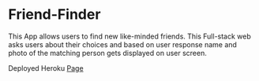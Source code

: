 # Friend-Finder

This App allows users to find new like-minded friends. This Full-stack web asks users about their choices and based on user response name and photo of the matching person gets displayed on user screen.

Deployed Heroku [Page](https://friendofinder.herokuapp.com/)
